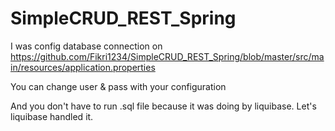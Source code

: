 # SimpleCRUD_REST_Spring
I was config database connection on 
https://github.com/Fikri1234/SimpleCRUD_REST_Spring/blob/master/src/main/resources/application.properties

You can change user & pass with your configuration

And you don't have to run .sql file because it was doing by liquibase.
Let's liquibase handled it.
